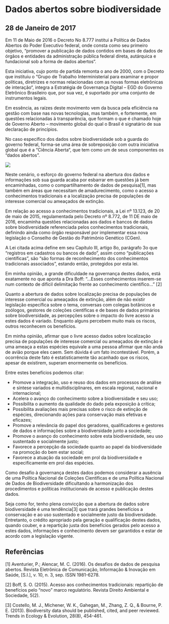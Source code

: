 # Dados abertos sobre biodiversidade
## 28 de Janeiro de 2017

Em 11 de Maio de 2016 o Decreto No 8.777 institui a Política de Dados Abertos do Poder Executivo federal, onde consta como seu primeiro objetivo,  “promover a publicação de dados contidos em bases de dados de órgãos e entidades da administração pública federal direta, autárquica e fundacional sob a forma de dados abertos“.

Esta iniciativa, cujo ponto de partida remonta o ano de 2000, com o Decreto que instituiu o “Grupo de Trabalho Interministerial para examinar e propor políticas, diretrizes e normas relacionadas com as novas formas eletrônicas de interação“, integra a Estratégia de Governança Digital – EGD do Governo Eletrônico Brasileiro que, por sua vez, é suportado por uma conjunto de instrumentos legais.

Em essência, as raízes deste movimento vem da busca pela eficiência na gestão com base nas novas tecnologias, mas também, e fortemente, em questões relacionadas à transparência, que formam o que é chamado hoje de Governo Aberto – movimento global do qual o Brasil é signatário de sua declaração de princípios.

No caso específico dos dados sobre biodiversidade sob a guarda do governo federal, forma-se uma área de sobreposição com outra iniciativa global que é a “Ciência Aberta“, que tem como um de seus componentes os “dados abertos”.

![](http://dalcinweb.s3-website-us-east-1.amazonaws.com/github/BiodivDadosMeta/dadosAbertosBiodiversidade1.png)

Neste cenário, o esforço do governo federal na abertura dos dados e informações sob sua guarda acaba por esbarrar em questões já bem encaminhadas, como o compartilhamento de dados de pesquisa[1], mas também em áreas que necessitam de amadurecimento, como o acesso a conhecimentos tradicionais e a localização precisa de populações de interesse comercial ou ameaçados de extinção.

Em relação ao acesso a conhecimentos tradicionais, a Lei nº 13.123, de 20 de maio de 2015, regulamentada pelo Decreto nº 8.772, de 11 DE maio de 2016, encaminha questões relacionadas aos dados e bancos de dados sobre biodiversidade referenciada pelos conhecimentos tradicionais, definindo ainda como órgão responsável por implementar essa nova legislação o Conselho de Gestão do Patrimônio Genético (CGen).

A Lei citada acima define em seu Capítulo III, artigo 8o, parágrafo 3o que “registros em cadastros ou bancos de dado”, assim como “publicações científicas”, são “são formas de reconhecimento dos conhecimentos tradicionais associados”, estando então, protegidos por esta lei.

Em minha opinião, a grande dificuldade na governança destes dados, está exatamente no que aponta a Dra Boff: “…Esses conhecimentos inserem-se num contexto de difícil delimitação frente ao conhecimento científico…” [2]

Quanto a abertura de dados sobre localização precisa de populações de interesse comercial ou ameaçados de extinção, além de não existir legislação específica sobre o tema, conversas com colegas botânicos e zoólogos, gestores de coleções científicas e de bases de dados primários sobre biodiversidade, as percepções sobre o impacto do livre acesso a estes dados é variado. Enquanto alguns percebem muito mais os riscos, outros reconhecem os benefícios.

Em minha opinião, afirmar que o livre acesso dados sobre localização precisa de populações de interesse comercial ou ameaçados de extinção é uma ameaça a estas espécies equivale a uma pessoa afirmar que não anda de avião porque eles caem. Sem dúvida é um fato incontestável. Porém, a ocorrência deste fato é estatisticamente tão acanhado que os riscos, apesar de existirem, superam enormemente os benefícios.

Entre estes benefícios podemos citar:

* Promove a integração, uso e reuso dos dados em processos de análise e síntese variados e multidisciplinares, em escala regional, nacional e internacional;
* Acelera o avanço do conhecimento sobre a biodiversidade e seu uso;
* Possibilita o aumento da qualidade do dado pela exposição à crítica;
* Possibilita avaliações mais precisas sobre o risco de extinção de espécies, direcionando ações para conservação mais efetivas e eficazes;
* Promove a relevância do papel dos geradores, qualificadores e gestores de dados e informações sobre a biodiversidade junto a sociedade;
* Promove o avanço do conhecimento sobre esta biodiversidade, seu uso sustentado e socialmente justo;
* Favorece a percepção da sociedade quanto ao papel da biodiversidade na promoção do bem estar social;
* Favorece a atuação da sociedade em prol da biodiversidade e especificamente em prol das espécies.

Como desafio à governança destes dados podemos considerar a ausência de uma Política Nacional de Coleções Científicas e de uma Política Nacional de Dados de Biodiversidade dificultando a harmonização dos procedimentos e políticas institucionais de acesso e publicação destes dados.

Seja como for, tenho plena convicção que a abertura de dados sobre biodiversidade é uma tendência[3] que trará grandes benefícios a conservação e ao uso sustentado e socialmente justo da biodiversidade. Entretanto, o crédito apropriado pela geração e qualificação destes dados, quando couber, e a repartição justa dos benefícios gerados pelo acesso a estes dados, informações e conhecimento devem ser garantidos e estar de acordo com a legislação vigente.

## Referências

[1] Aventurier, P.; Alencar, M. C. (2016). Os desafios de dados de pesquisa abertos. Revista Eletrônica de Comunicação, Informação & Inovação em Saúde, [S.l.], v. 10, n. 3, sep. ISSN 1981-6278.

[2] Boff, S. O. (2015). Acesso aos conhecimentos tradicionais: repartição de benefícios pelo “novo” marco regulatório. Revista Direito Ambiental e Sociedade, 5(2).

[3] Costello, M. J., Michener, W. K., Gahegan, M., Zhang, Z. Q., & Bourne, P. E. (2013). Biodiversity data should be published, cited, and peer reviewed. Trends in Ecology & Evolution, 28(8), 454-461.
